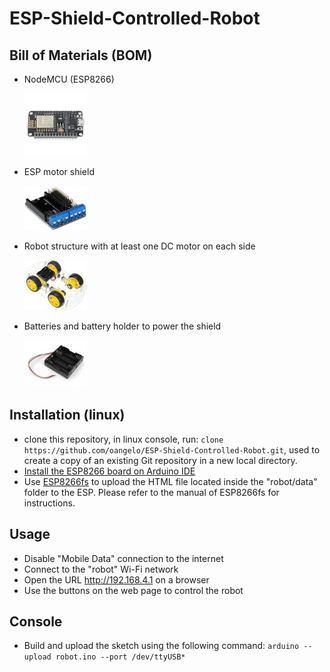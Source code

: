# ESP-Shield-Controlled-Robot

## Bill of Materials (BOM)

* NodeMCU (ESP8266) 

    ![4Wd Smart Car Chassis](img/nodemcu.jpeg)

* ESP motor shield 

    ![ESP motor shield](img/motor_shield.jpg)

* Robot structure with at least one DC motor on each side 

    ![4Wd Smart Car Chassis](img/4wd_car_chassis.jpg)

* Batteries and battery holder to power the shield 

    ![Battery holder](img/battery_holder.jpeg)

## Installation (linux)

* clone this repository, in linux console, run: `clone https://github.com/oangelo/ESP-Shield-Controlled-Robot.git`, used to create a copy of an existing Git repository in a new local directory.
* [Install the ESP8266 board on Arduino IDE](https://github.com/esp8266/Arduino)
* Use [ESP8266fs](https://github.com/esp8266/arduino-esp8266fs-plugin) to upload the HTML file located inside the "robot/data" folder to the ESP. Please refer to the manual of ESP8266fs for instructions.

## Usage

* Disable "Mobile Data" connection to the internet
* Connect to the "robot" Wi-Fi network
* Open the URL http://192.168.4.1 on a browser
* Use the buttons on the web page to control the robot

## Console 

* Build and upload the sketch using the following command: `arduino --upload robot.ino --port /dev/ttyUSB*`
